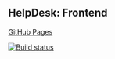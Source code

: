 ## HelpDesk: Frontend
[GitHub Pages](https://goldboy1001.github.io/ahj-http-front/ "ссылка")

[![Build status](https://ci.appveyor.com/api/projects/status/w8owe67t4bply3fy?svg=true)](https://ci.appveyor.com/project/GoldBoy1001/ahj-http-front)


